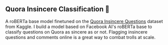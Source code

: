 ## Quora Insincere Classification 🤔
A roBERTa base model finetuned on the [Quora Insincere Questions](https://www.kaggle.com/c/quora-insincere-questions-classification) dataset from Kaggle. I build a model based on Facebook AI's roBERTa base to classify questions on Quora as sincere as or not. Flagging insincere questions and comments online is a great way to combat trolls at scale.
